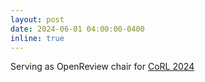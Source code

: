 ```yaml
---
layout: post
date: 2024-06-01 04:00:00-0400
inline: true
---
```


Serving as OpenReview chair for [CoRL 2024](https://corl.org/)
